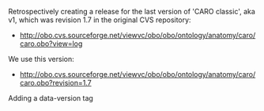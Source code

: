 Retrospectively creating a release for the last version of 'CARO classic', aka v1,
which was revision 1.7 in the original CVS repository:

 * http://obo.cvs.sourceforge.net/viewvc/obo/obo/ontology/anatomy/caro/caro.obo?view=log

We use this version:

 * http://obo.cvs.sourceforge.net/viewvc/obo/obo/ontology/anatomy/caro/caro.obo?revision=1.7

Adding a data-version tag


